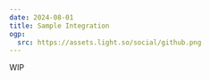 ```yaml
---
date: 2024-08-01
title: Sample Integration
ogp:
  src: https://assets.light.so/social/github.png
---
```


WIP
